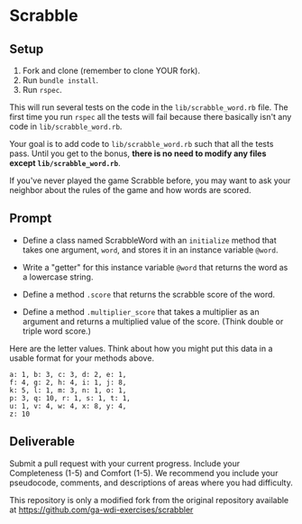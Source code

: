 # Scrabble

## Setup 

1. Fork and clone (remember to clone YOUR fork).
2. Run `bundle install`.
3. Run `rspec`.

This will run several tests on the code in the `lib/scrabble_word.rb` file. The first time you run `rspec` all the tests will fail because there basically isn't any code in `lib/scrabble_word.rb`.

Your goal is to add code to `lib/scrabble_word.rb` such that all the tests pass. Until you get to the bonus, **there is no need to modify any files except `lib/scrabble_word.rb`**. 

If you've never played the game Scrabble before, you may want to ask your neighbor about the rules of the game and how words are scored.

## Prompt

* Define a class named ScrabbleWord with an `initialize` method that takes one argument, `word`, and stores it in an instance variable `@word`.

* Write a "getter" for this instance variable `@word` that returns the word as a lowercase string.

* Define a method `.score` that returns the scrabble score of the word.

* Define a method `.multiplier_score` that takes a multiplier as an argument and returns a multiplied value of the score. (Think double or triple word score.)

Here are the letter values. Think about how you might put this data in a usable format for your methods above.

```
a: 1, b: 3, c: 3, d: 2, e: 1,
f: 4, g: 2, h: 4, i: 1, j: 8,
k: 5, l: 1, m: 3, n: 1, o: 1,
p: 3, q: 10, r: 1, s: 1, t: 1,
u: 1, v: 4, w: 4, x: 8, y: 4,
z: 10
```

## Deliverable

Submit a pull request with your current progress. Include your Completeness (1-5) and Comfort (1-5). We recommend you include your pseudocode, comments, and descriptions of areas where you had difficulty.

This repository is only a modified fork from the original repository available at https://github.com/ga-wdi-exercises/scrabbler 
